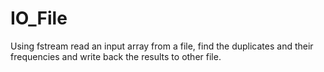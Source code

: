 # IO_File

Using fstream read an input array from a file, find the duplicates and their frequencies and write back the results to other file.
